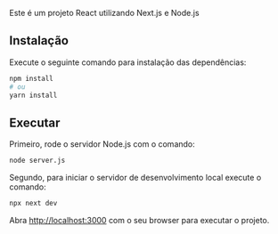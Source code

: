 Este é um projeto React utilizando Next.js e Node.js

## Instalação

Execute o seguinte comando para instalação das dependências:

```bash
npm install
# ou
yarn install
```

## Executar

Primeiro, rode o servidor Node.js com o comando:

```bash
node server.js
```

Segundo, para iniciar o servidor de desenvolvimento local execute o comando:

```bash
npx next dev
```

Abra [http://localhost:3000](http://localhost:3000) com o seu browser para executar o projeto.
